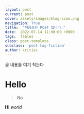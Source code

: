 ```yaml
---
layout: post
current: post
cover: assets/images/blog-icon.png
navigation: True
title:  "처음쓰는 POST 입니다."
date:  2022-07-14 11:00:00 +0900
tags:  fables
class: post-template
subclass: 'post tag-fiction'
author: kritias
---
```

 
글 내용을 여기 적는다
# Hello
> No

__Hi__ _world_